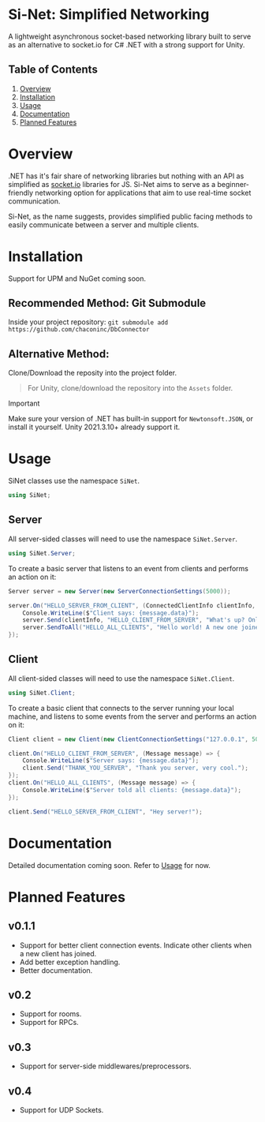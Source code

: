 # Si-Net: Simplified Networking
A lightweight asynchronous socket-based networking library built to serve as an alternative to socket.io for C# .NET with a strong support for Unity.

## Table of Contents
1. [Overview](#overview)
3. [Installation](#installation)
4. [Usage](#usage)
5. [Documentation](#documentation)
6. [Planned Features](#planned-features)

# Overview
.NET has it's fair share of networking libraries but nothing with an API as simplified as [socket.io](https://socket.io/) libraries for JS. Si-Net aims to serve as a beginner-friendly networking option for applications that aim to use real-time socket communication.

Si-Net, as the name suggests, provides simplified public facing methods to easily communicate between a server and multiple clients.

# Installation
Support for UPM and NuGet coming soon.

## Recommended Method: Git Submodule
Inside your project repository:
`git submodule add https://github.com/chaconinc/DbConnector`

## Alternative Method:
Clone/Download the reposity into the project folder.
> For Unity, clone/download the repository into the `Assets` folder.

> [!IMPORTANT]  
> Make sure your version of .NET has built-in support for `Newtonsoft.JSON`, or install it yourself. Unity 2021.3.10+ already support it.

# Usage
SiNet classes use the namespace `SiNet`.
```csharp
using SiNet;
```
## Server
All server-sided classes will need to use the namespace `SiNet.Server`.
```csharp
using SiNet.Server;
``` 
To create a basic server that listens to an event from clients and performs an action on it:
```csharp
Server server = new Server(new ServerConnectionSettings(5000));

server.On("HELLO_SERVER_FROM_CLIENT", (ConnectedClientInfo clientInfo, Message message) => {
    Console.WriteLine($"Client says: {message.data}");
    server.Send(clientInfo, "HELLO_CLIENT_FROM_SERVER", "What's up? Only you will see this message, not the other clients.");
    server.SendToAll("HELLO_ALL_CLIENTS", "Hello world! A new one joined us!");
});

```

## Client
All client-sided classes will need to use the namespace `SiNet.Client`.
```csharp
using SiNet.Client;
``` 
To create a basic client that connects to the server running your local machine, and listens to some events from the server and performs an action on it:
```csharp
Client client = new Client(new ClientConnectionSettings("127.0.0.1", 5000));

client.On("HELLO_CLIENT_FROM_SERVER", (Message message) => {
    Console.WriteLine($"Server says: {message.data}");
    client.Send("THANK_YOU_SERVER", "Thank you server, very cool.");
});
client.On("HELLO_ALL_CLIENTS", (Message message) => {
    Console.WriteLine($"Server told all clients: {message.data}");
});

client.Send("HELLO_SERVER_FROM_CLIENT", "Hey server!");

```

# Documentation
Detailed documentation coming soon. Refer to [Usage](#usage) for now.

# Planned Features
## v0.1.1
- Support for better client connection events. Indicate other clients when a new client has joined.
- Add better exception handling.
- Better documentation.
## v0.2
- Support for rooms.
- Support for RPCs.
## v0.3
- Support for server-side middlewares/preprocessors.
## v0.4
- Support for UDP Sockets.
